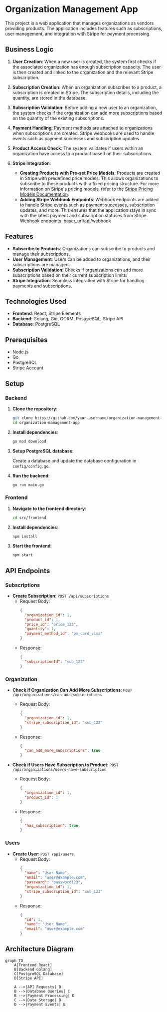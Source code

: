 # Organization Management App

This project is a web application that manages organizations as vendors providing products. The application includes features such as subscriptions, user management, and integration with Stripe for payment processing.
## Business Logic

1. **User Creation**: When a new user is created, the system first checks if the associated organization has enough subscription capacity. The user is then created and linked to the organization and the relevant Stripe subscription.

2. **Subscription Creation**: When an organization subscribes to a product, a subscription is created in Stripe. The subscription details, including the quantity, are stored in the database.

3. **Subscription Validation**: Before adding a new user to an organization, the system checks if the organization can add more subscriptions based on the quantity of the existing subscriptions.

4. **Payment Handling**: Payment methods are attached to organizations when subscriptions are created. Stripe webhooks are used to handle events such as payment successes and subscription updates.

5. **Product Access Check**: The system validates if users within an organization have access to a product based on their subscriptions.

6. **Stripe Integration**:
    - **Creating Products with Pre-set Price Models**: Products are created in Stripe with predefined price models. This allows organizations to subscribe to these products with a fixed pricing structure. For more information on Stripe's pricing models, refer to the [Stripe Pricing Models Documentation](https://docs.stripe.com/products-prices/pricing-models).
    - **Adding Stripe Webhook Endpoints**: Webhook endpoints are added to handle Stripe events such as payment successes, subscription updates, and more. This ensures that the application stays in sync with the latest payment and subscription statuses from Stripe.
    Webhook endpoints :baser_url/api/webhook


## Features

- **Subscribe to Products**: Organizations can subscribe to products and manage their subscriptions.
- **User Management**: Users can be added to organizations, and their subscriptions are managed.
- **Subscription Validation**: Checks if organizations can add more subscriptions based on their current subscription limits.
- **Stripe Integration**: Seamless integration with Stripe for handling payments and subscriptions.

## Technologies Used

- **Frontend**: React, Stripe Elements
- **Backend**: Golang, Gin, GORM, PostgreSQL, Stripe API
- **Database**: PostgreSQL

## Prerequisites

- Node.js
- Go
- PostgreSQL
- Stripe Account

## Setup

### Backend

1. **Clone the repository**:

    ```sh
    git clone https://github.com/your-username/organization-management-app.git
    cd organization-management-app
    ```

2. **Install dependencies**:

    ```sh
    go mod download
    ```

3. **Setup PostgreSQL database**:

    Create a database and update the database configuration in `config/config.go`.

4. **Run the backend**:

    ```sh
    go run main.go
    ```

### Frontend

1. **Navigate to the frontend directory**:

    ```sh
    cd src/frontend
    ```

2. **Install dependencies**:

    ```sh
    npm install
    ```

3. **Start the frontend**:

    ```sh
    npm start
    ```

## API Endpoints

### Subscriptions

- **Create Subscription**: `POST /api/subscriptions`
    - Request Body:
      ```json
      {
        "organization_id": 1,
        "product_id": 1,
        "price_id": "price_123",
        "quantity": 1,
        "payment_method_id": "pm_card_visa"
      }
      ```
    - Response:
      ```json
      {
        "subscriptionId": "sub_123"
      }
      ```

### Organization

- **Check if Organization Can Add More Subscriptions**: `POST /api/organizations/can-add-subscriptions`
    - Request Body:
      ```json
      {
        "organization_id": 1,
        "stripe_subscription_id": "sub_123"
      }
      ```
    - Response:
      ```json
      {
        "can_add_more_subscriptions": true
      }
      ```

- **Check if Users Have Subscription to Product**: `POST /api/organizations/users-have-subscription`
    - Request Body:
      ```json
      {
        "organization_id": 1,
        "product_id": 1
      }
      ```
    - Response:
      ```json
      {
        "has_subscription": true
      }
      ```

### Users

- **Create User**: `POST /api/users`
    - Request Body:
      ```json
      {
        "name": "User Name",
        "email": "user@example.com",
        "password": "password123",
        "organization_id": 1,
        "stripe_subscription_id": "sub_123"
      }
      ```
    - Response:
      ```json
      {
        "id": 1,
        "name": "User Name",
        "email": "user@example.com"
      }
      ```

## Architecture Diagram

```mermaid
graph TD
    A[Frontend React]
    B[Backend Golang]
    C[PostgreSQL Database]
    D[Stripe API]
    
    A -->|API Requests| B
    B -->|Database Queries| C
    B -->|Payment Processing| D
    C -->|Data Storage| B
    D -->|Payment Events| B
